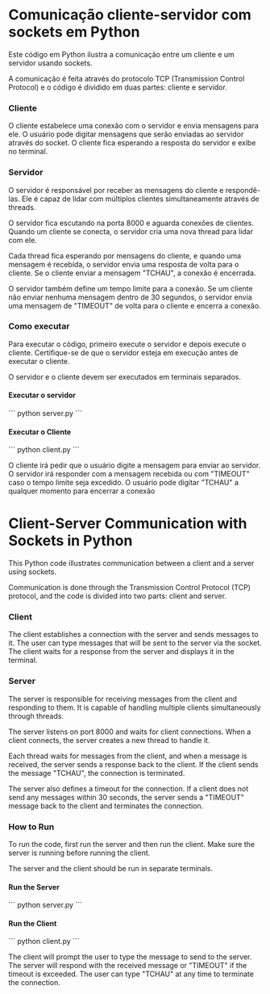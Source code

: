 <h1>Comunicação cliente-servidor com sockets em Python</h1>
<p>Este código em Python ilustra a comunicação entre um cliente e um servidor usando sockets.</p>

<p>A comunicação é feita através do protocolo TCP (Transmission Control Protocol) e o código é dividido em duas partes: cliente e servidor.</p>
<h3>Cliente</h3>
<p>O cliente estabelece uma conexão com o servidor e envia mensagens para ele. O usuário pode digitar mensagens que serão enviadas ao servidor através do socket. O cliente fica esperando a resposta do servidor e exibe no terminal.</p>

<h3>Servidor</h3>
<p>O servidor é responsável por receber as mensagens do cliente e respondê-las. Ele é capaz de lidar com múltiplos clientes simultaneamente através de threads.</p>

<p>O servidor fica escutando na porta 8000 e aguarda conexões de clientes. Quando um cliente se conecta, o servidor cria uma nova thread para lidar com ele.</p>

<p>Cada thread fica esperando por mensagens do cliente, e quando uma mensagem é recebida, o servidor envia uma resposta de volta para o cliente. Se o cliente enviar a mensagem "TCHAU", a conexão é encerrada.</p>

<p>O servidor também define um tempo limite para a conexão. Se um cliente não enviar nenhuma mensagem dentro de 30 segundos, o servidor envia uma mensagem de "TIMEOUT" de volta para o cliente e encerra a conexão.</p>

<h3>Como executar</h3>
Para executar o código, primeiro execute o servidor e depois execute o cliente. Certifique-se de que o servidor esteja em execução antes de executar o cliente.

<p>O servidor e o cliente devem ser executados em terminais separados.</p>

<h4>Executar o servidor</h4>
```
python server.py
```
<h4>Executar o Cliente</h4>
```
python client.py
```
<p>O cliente irá pedir que o usuário digite a mensagem para enviar ao servidor. O servidor irá responder com a mensagem recebida ou com "TIMEOUT" caso o tempo limite seja excedido. O usuário pode digitar "TCHAU" a qualquer momento para encerrar a conexão</p>

<h1>Client-Server Communication with Sockets in Python</h1>
<p>This Python code illustrates communication between a client and a server using sockets.</p>
<p>Communication is done through the Transmission Control Protocol (TCP) protocol, and the code is divided into two parts: client and server.</p>
<h3>Client</h3>
<p>The client establishes a connection with the server and sends messages to it. The user can type messages that will be sent to the server via the socket. The client waits for a response from the server and displays it in the terminal.</p>
<h3>Server</h3>
<p>The server is responsible for receiving messages from the client and responding to them. It is capable of handling multiple clients simultaneously through threads.</p>
<p>The server listens on port 8000 and waits for client connections. When a client connects, the server creates a new thread to handle it.</p>
<p>Each thread waits for messages from the client, and when a message is received, the server sends a response back to the client. If the client sends the message "TCHAU", the connection is terminated.</p>
<p>The server also defines a timeout for the connection. If a client does not send any messages within 30 seconds, the server sends a "TIMEOUT" message back to the client and terminates the connection.</p>
<h3>How to Run</h3>
To run the code, first run the server and then run the client. Make sure the server is running before running the client.
<p>The server and the client should be run in separate terminals.</p>
<h4>Run the Server</h4>
```
python server.py
```
<h4>Run the Client</h4>
```
python client.py
```
<p>The client will prompt the user to type the message to send to the server. The server will respond with the received message or "TIMEOUT" if the timeout is exceeded. The user can type "TCHAU" at any time to terminate the connection.</p>
